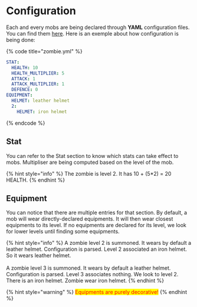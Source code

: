 # Configuration

Each and every mobs are being declared through **YAML** configuration files. You can find them [here](https://github.com/bailletced/fort-lisa/tree/master/config/mobs). Here is an exemple about how configuration is being done:

{% code title="zombie.yml" %}
```yaml
STAT:
  HEALTH: 10
  HEALTH_MULTIPLIER: 5
  ATTACK: 1
  ATTACK_MULTIPLIER: 1
  DEFENCE: 0
EQUIPMENT:
  HELMET: leather helmet
  2:
    HELMET: iron helmet
```
{% endcode %}

## Stat

You can refer to the Stat section to know which stats can take effect to mobs. Multipliser are being computed based on the level of the mob.

{% hint style="info" %}
The zombie is level 2. It has 10 + (5\*2) = 20 HEALTH.
{% endhint %}

## **Equipment**

You can notice that there are multiple entries for that section. By default, a mob will wear directly-declared equipments. It will then wear closest equipments to its level. If no equipments are declared for its level, we look for lower levels until finding some equipments.

{% hint style="info" %}
A zombie level 2 is summoned. It wears by default a leather helmet. Configuration is parsed. Level 2 associated an iron helmet. So it wears leather helmet.\
\
A zombie level 3 is summoned. It wears by default a leather helmet. Configuration is parsed. Level 3 associates nothing. We look to level 2. There is an iron helmet. Zombie wear iron helmet.
{% endhint %}

{% hint style="warning" %}
<mark style="color:red;">Equipments are purely decorative!</mark>
{% endhint %}
